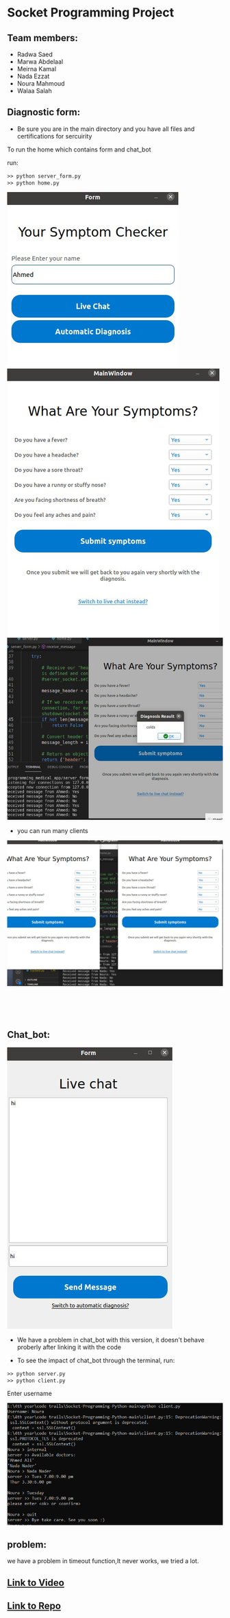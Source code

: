 # Socket Programming Project

## Team members:
* Radwa Saed
* Marwa Abdelaal
* Meirna Kamal
* Nada Ezzat
* Noura Mahmoud
* Walaa Salah

## Diagnostic form:

* Be sure you are in the main directory and you have all files and certifications for sercuirity

To run the home which contains form and chat_bot

run:


```
>> python server_form.py 
>> python home.py
```


![1](./5.png)
![1](./4.png)
![1](./3.png)
* you can run many clients </br>

![1](./2.png)</br></br></br></br></br>


## Chat_bot:

![1](./1.png)
* We have a problem in chat_bot with this version, it doesn't behave proberly after linking it with the code

* To see the impact of chat_bot through the terminal, 
run:

```
>> python server.py      
>> python client.py   
```
Enter username


![chatbot](./chatbot.png)

## problem:
we have a problem in timeout function,It never works, we tried a lot.






## [Link to Video](https://drive.google.com/drive/folders/1HtDZIkOgGecknsO6Z0xJd_9TViC4ZqFi?usp=sharing)

## [Link to Repo](https://github.com/Noura-Mahmoud/Socket_programming_project)
